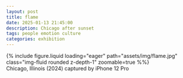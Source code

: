 ```yaml
---
layout: post
title: flame
date: 2025-01-13 21:45:00
description: Chicago after sunset
tags: people emotion culture
categories: exhibition
---
```


<div class="row">
    <div class="col-sm mt-3 mt-md-0">
        {% include figure.liquid loading="eager" path="assets/img/flame.jpg" class="img-fluid rounded z-depth-1" zoomable=true %%}
    </div>
</div>
<div class="caption">
    Chicago, Illinois (2024)
    captured by iPhone 12 Pro
</div>
